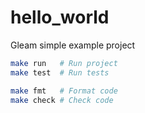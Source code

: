 # hello_world

Gleam simple example project

```bash
make run   # Run project
make test  # Run tests

make fmt   # Format code
make check # Check code
```

<!--
[![Package Version](https://img.shields.io/hexpm/v/hello_world)](https://hex.pm/packages/hello_world)
[![Hex Docs](https://img.shields.io/badge/hex-docs-ffaff3)](https://hexdocs.pm/hello_world/)

```sh
gleam add hello_world
```
```gleam
import hello_world

pub fn main() {
  // TODO: An example of the project in use
}
```

Further documentation can be found at <https://hexdocs.pm/hello_world>.

## Development

```sh
gleam run   # Run the project
gleam test  # Run the tests
gleam shell # Run an Erlang shell
```

